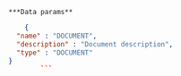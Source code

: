     ***Data params**

```json
    {
  "name" : "DOCUMENT",
  "description" : "Document description",
  "type" : "DOCUMENT"
}
        ```
